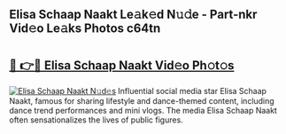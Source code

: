 ## Elisa Schaap Naakt Le𝚊k𝚎d N𝚞𝚍e - Part-nkr Vid𝚎o Le𝚊ks Photos c64tn

# <h2><a href="http://fb5icl.evod.top/?m=Elisa+Schaap+Naakt">🔗 👉🔴 Elisa Schaap Naakt Vid𝚎o Ph𝚘t𝚘s</a></h2>

[![Elisa Schaap Naakt N𝚞d𝚎s](https://i.imgur.com/8V9OHl7.gif)](http://fb5icl.evod.top/?m=Elisa+Schaap+Naakt)
Influential social media star Elisa Schaap Naakt, famous for sharing lifestyle and dance-themed content, including dance trend performances and mini vlogs. The media Elisa Schaap Naakt often sensationalizes the lives of public figures. 
